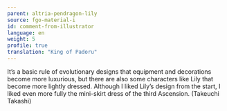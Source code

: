 ```yaml
---
parent: altria-pendragon-lily
source: fgo-material-i
id: comment-from-illustrator
language: en
weight: 5
profile: true
translation: "King of Padoru"
---
```


It’s a basic rule of evolutionary designs that equipment and decorations become more luxurious, but there are also some characters like Lily that become more lightly dressed.
Although I liked Lily’s design from the start, I liked even more fully the mini-skirt dress of the third Ascension. (Takeuchi Takashi)
